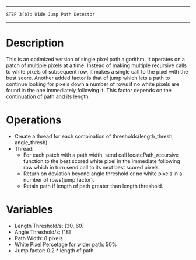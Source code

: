 -----------------------------------------------
	STEP 3(b): Wide Jump Path Detector        
-----------------------------------------------

# Description

This is an optimized version of single pixel path algorithm. It operates on a patch of multiple pixels at a time. Instead of making multiple recursive calls to white pixels of subsequent row, it makes a single call to the pixel with the best score. Another added factor is that of jump which lets a path to continue looking for pixels down a number of rows if no white pixels are found in the one immediately following it. This factor depends on the continuation of path and its length.


# Operations

- Create a thread for each combination of thresholds(length_thresh, angle_thresh)
- Thread:
	- For each patch with a path width, send call locatePath_recursive function to the best scored white pixel in the immediate following row which in turn send call to its  next best scored pixels.
	- Return on deviation beyond angle threshold or no white pixels in a number of rows(jump factor).
	- Retain path if length of path greater than length threshold.
	

# Variables

- Length Threshold/s: [30, 60]
- Angle Threshold/s:  [18]
- Path Width: 8 pixels
- White Pixel Percetage for wider path: 50%
- Jump factor: 0.2 * length of path




	